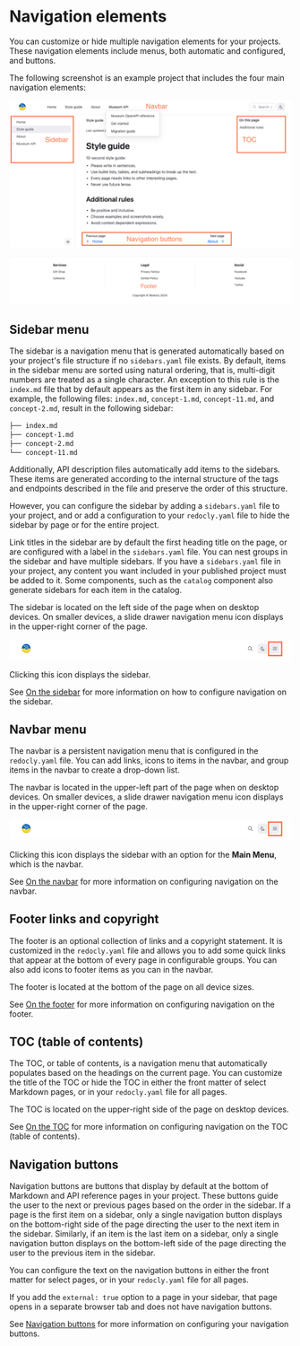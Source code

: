 # Navigation elements

You can customize or hide multiple navigation elements for your projects.
These navigation elements include menus, both automatic and configured, and buttons.

The following screenshot is an example project that includes the four main navigation elements:

![Main project UI with navigation elements labeled](./images/navigation.png)

![Main project UI with footer labeled](./images/footer.png)

## Sidebar menu

The sidebar is a navigation menu that is generated automatically based on your project's file structure if no `sidebars.yaml` file exists.
By default, items in the sidebar menu are sorted using natural ordering, that is, multi-digit numbers are treated as a single character.
An exception to this rule is the `index.md` file that by default appears as the first item in any sidebar.
For example, the following files: `index.md`, `concept-1.md`, `concept-11.md`, and `concept-2.md`, result in the following sidebar:

```treeview {% title="Example sidebar order" %}
├── index.md
├── concept-1.md
├── concept-2.md
└── concept-11.md
```

Additionally, API description files automatically add items to the sidebars.
These items are generated according to the internal structure of the tags and endpoints described in the file and preserve the order of this structure.

However, you can configure the sidebar by adding a `sidebars.yaml` file to your project, and or add a configuration to your `redocly.yaml` file to hide the sidebar by page or for the entire project.

Link titles in the sidebar are by default the first heading title on the page, or are configured with a label in the `sidebars.yaml` file.
You can nest groups in the sidebar and have multiple sidebars.
If you have a `sidebars.yaml` file in your project, any content you want included in your published project must be added to it.
Some components, such as the `catalog` component also generate sidebars for each item in the catalog.

The sidebar is located on the left side of the page when on desktop devices.
On smaller devices, a slide drawer navigation menu icon displays in the upper-right corner of the page.

![Slide drawer navigation menu icon](./images/hamburger-icon.png)

Clicking this icon displays the sidebar.

See [On the sidebar](./sidebar.md) for more information on how to configure navigation on the sidebar.

## Navbar menu

The navbar is a persistent navigation menu that is configured in the `redocly.yaml` file.
You can add links, icons to items in the navbar, and group items in the navbar to create a drop-down list.

The navbar is located in the upper-left part of the page when on desktop devices.
On smaller devices, a slide drawer navigation menu icon displays in the upper-right corner of the page.

![Slide drawer navigation menu icon](./images/hamburger-icon.png)

Clicking this icon displays the sidebar with an option for the **Main Menu**, which is the navbar.

See [On the navbar](./navbar.md) for more information on configuring navigation on the navbar.

## Footer links and copyright

The footer is an optional collection of links and a copyright statement.
It is customized in the `redocly.yaml` file and allows you to add some quick links that appear at the bottom of every page in configurable groups.
You can also add icons to footer items as you can in the navbar.

The footer is located at the bottom of the page on all device sizes.

See [On the footer](./footer.md) for more information on configuring navigation on the footer.

## TOC (table of contents)

The TOC, or table of contents, is a navigation menu that automatically populates based on the headings on the current page.
You can customize the title of the TOC or hide the TOC in either the front matter of select Markdown pages, or in your `redocly.yaml` file for all pages.

The TOC is located on the upper-right side of the page on desktop devices.

See [On the TOC](./toc.md) for more information on configuring navigation on the TOC (table of contents).

## Navigation buttons

Navigation buttons are buttons that display by default at the bottom of Markdown and API reference pages in your project.
These buttons guide the user to the next or previous pages based on the order in the sidebar.
If a page is the first item on a sidebar, only a single navigation button displays on the bottom-right side of the page directing the user to the next item in the sidebar.
Similarly, if an item is the last item on a sidebar, only a single navigation button displays on the bottom-left side of the page directing the user to the previous item in the sidebar.

You can configure the text on the navigation buttons in either the front matter for select pages, or in your `redocly.yaml` file for all pages.

If you add the `external: true` option to a page in your sidebar, that page opens in a separate browser tab and does not have navigation buttons.

See [Navigation buttons](./navigation-buttons.md) for more information on configuring your navigation buttons.
